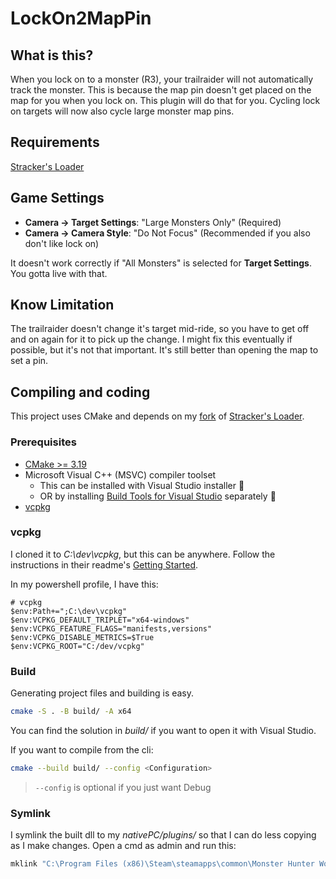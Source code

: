 # LockOn2MapPin

## What is this?

When you lock on to a monster (R3), your trailraider will not automatically track the monster.
This is because the map pin doesn't get placed on the map for you when you lock on.
This plugin will do that for you. Cycling lock on targets will now also cycle large monster map pins.

## Requirements

[Stracker's Loader](https://www.nexusmods.com/monsterhunterworld/mods/1982)

## Game Settings

- **Camera -> Target Settings**: "Large Monsters Only" (Required)
- **Camera -> Camera Style**: "Do Not Focus" (Recommended if you also don't like lock on)

It doesn't work correctly if "All Monsters" is selected for **Target Settings**. You gotta live with that.

## Know Limitation

The trailraider doesn't change it's target mid-ride,
so you have to get off and on again for it to pick up the change.
I might fix this eventually if possible, but it's not that important.
It's still better than opening the map to set a pin.

## Compiling and coding

This project uses CMake and depends on my [fork](https://github.com/ForksKnivesAndSpoons/MHW-QuestLoader) of [Stracker's Loader](https://github.com/Strackeror/MHW-QuestLoader).

### Prerequisites

- [CMake >= 3.19](https://cmake.org/download/)
- Microsoft Visual C++ (MSVC) compiler toolset
  - This can be installed with Visual Studio installer :vomiting_face:
  - OR by installing [Build Tools for Visual Studio](https://visualstudio.microsoft.com/downloads/#other) separately :muscle:
- [vcpkg](https://github.com/microsoft/vcpkg)

### vcpkg

I cloned it to _C:\\dev\\vcpkg_, but this can be anywhere.
Follow the instructions in their readme's [Getting Started](https://github.com/microsoft/vcpkg#getting-started).

In my powershell profile, I have this:

```pwsh
# vcpkg
$env:Path+=";C:\dev\vcpkg"
$env:VCPKG_DEFAULT_TRIPLET="x64-windows"
$env:VCPKG_FEATURE_FLAGS="manifests,versions"
$env:VCPKG_DISABLE_METRICS=$True
$env:VCPKG_ROOT="C:/dev/vcpkg"
```

### Build

Generating project files and building is easy.

```bash
cmake -S . -B build/ -A x64
```

You can find the solution in _build/_ if you want to open it with Visual Studio.

If you want to compile from the cli:

```bash
cmake --build build/ --config <Configuration>
```

> `--config` is optional if you just want Debug

### Symlink

I symlink the built dll to my _nativePC/plugins/_ so that I can do less copying as I make changes. Open a cmd as admin and run this:

```cmd
mklink "C:\Program Files (x86)\Steam\steamapps\common\Monster Hunter World\nativePC\plugins\LockOn2MapPin.dll" "%cd%\build\src\Debug\LockOn2MapPin.dll"

```
